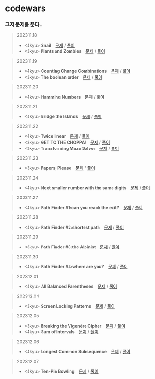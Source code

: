 # codewars

### 그저 문제를 푼다..   

> 2023.11.18   
> - <4kyu> **Snail** [문제](https://www.codewars.com/kata/521c2db8ddc89b9b7a0000c1) / [풀이](https://github.com/oko-ha/codewars/blob/main/Plants%20and%20Zombies/solution.py)   
> - <3kyu> **Plants and Zombies** [문제](https://www.codewars.com/kata/5a5db0f580eba84589000979) / [풀이](https://github.com/oko-ha/codewars/blob/main/Snail/solution.py)

> 2023.11.19
> - <4kyu> **Counting Change Combinations** [문제](https://www.codewars.com/kata/541af676b589989aed0009e7) / [풀이](https://github.com/oko-ha/codewars/blob/main/Counting%20Change%20Combinations/solution.py)
> - <3kyu> **The boolean order** [문제](https://www.codewars.com/kata/59eb1e4a0863c7ff7e000008) / [풀이](https://github.com/oko-ha/codewars/blob/main/The%20boolean%20order/solution.py)

> 2023.11.20
> - <4kyu> **Hamming Numbers** [문제](https://www.codewars.com/kata/526d84b98f428f14a60008da) / [풀이](https://github.com/oko-ha/codewars/blob/main/Hamming%20Numbers/solution.py)

> 2023.11.21
> - <4kyu> **Bridge the Islands** [문제](https://www.codewars.com/kata/64a815e3e96dec077e305750) / [풀이](https://github.com/oko-ha/codewars/blob/main/Bridge%20the%20Islands/solution.py)

> 2023.11.22
> - <4kyu> **Twice linear** [문제](https://www.codewars.com/kata/5672682212c8ecf83e000050) / [풀이](https://github.com/oko-ha/codewars/blob/main/Twice%20linear/solution.py)
> - <3kyu> **GET TO THE CHOPPA!** [문제](https://www.codewars.com/kata/5573f28798d3a46a4900007a) / [풀이](https://github.com/oko-ha/codewars/blob/main/GET%20TO%20THE%20CHOPPA!/solution.py)
> - <2kyu> **Transforming Maze Solver** [문제](https://www.codewars.com/kata/5b86a6d7a4dcc13cd900000b) / [풀이](https://github.com/oko-ha/codewars/blob/main/Transforming%20Maze%20Solver/solution.py)

> 2023.11.23
> - <3kyu> **Papers, Please** [문제](https://www.codewars.com/kata/59d582cafbdd0b7ef90000a0) / [풀이](https://github.com/oko-ha/codewars/blob/main/Papers,%20Please/solution.py)

> 2023.11.24
> - <4kyu> **Next smaller number with the same digits** [문제](https://www.codewars.com/kata/5659c6d896bc135c4c00021e) / [풀이](https://github.com/oko-ha/codewars/blob/main/Next%20smaller%20number%20with%20the%20same%20digits/solution.py)

> 2023.11.27
> - <4kyu> **Path Finder #1:can you reach the exit?** [문제](https://www.codewars.com/kata/5765870e190b1472ec0022a2) / [풀이](https://github.com/oko-ha/codewars/blob/main/Path%20Finder%20%231/solution.py)

> 2023.11.28
> - <4kyu> **Path Finder #2:shortest path** [문제](https://www.codewars.com/kata/57658bfa28ed87ecfa00058a) / [풀이](https://github.com/oko-ha/codewars/blob/main/Path%20Finder%20%232/solution.py)

> 2023.11.29
> - <3kyu> **Path Finder #3:the Alpinist** [문제](https://www.codewars.com/kata/576986639772456f6f00030c) / [풀이](https://github.com/oko-ha/codewars/blob/main/Path%20Finder%20%233/solution.py)

> 2023.11.30
> - <4kyu> **Path Finder #4:where are you?** [문제](https://www.codewars.com/kata/5a0573c446d8435b8e00009f) / [풀이](https://github.com/oko-ha/codewars/blob/main/Path%20Finder%20%234/solution.py)

> 2023.12.01
> - <4kyu> **All Balanced Parentheses** [문제](https://www.codewars.com/kata/5426d7a2c2c7784365000783) / [풀이](https://github.com/oko-ha/codewars/blob/main/All%20Balanced%20Parentheses/solution.py)

> 2023.12.04
> - <3kyu> **Screen Locking Patterns** [문제](https://www.codewars.com/kata/585894545a8a07255e0002f1) / [풀이](https://github.com/oko-ha/codewars/blob/main/Screen%20Locking%20Patterns/solution.py)

> 2023.12.05
> - <3kyu> **Breaking the Vigenère Cipher** [문제](https://www.codewars.com/kata/544e5d75908f2d5eb700052b) / [풀이](https://github.com/oko-ha/codewars/blob/main/Breaking%20the%20Vigenère%20Cipher/solution.py)
> - <4kyu> **Sum of Intervals** [문제](https://www.codewars.com/kata/52b7ed099cdc285c300001cd) / [풀이](https://github.com/oko-ha/codewars/blob/main/Sum%20of%20Intervals/solution.py)

> 2023.12.06
> - <4kyu> **Longest Common Subsequence** [문제](https://www.codewars.com/kata/593ff8b39e1cc4bae9000070) / [풀이](https://github.com/oko-ha/codewars/blob/main/Longest%20Common%20Subsequence/solution.py)

> 2023.12.07
> - <4kyu> **Ten-Pin Bowling** [문제](https://www.codewars.com/kata/5531abe4855bcc8d1f00004c) / [풀이](https://github.com/oko-ha/codewars/blob/main/Ten%2DPin%20Bowling/solution.py)